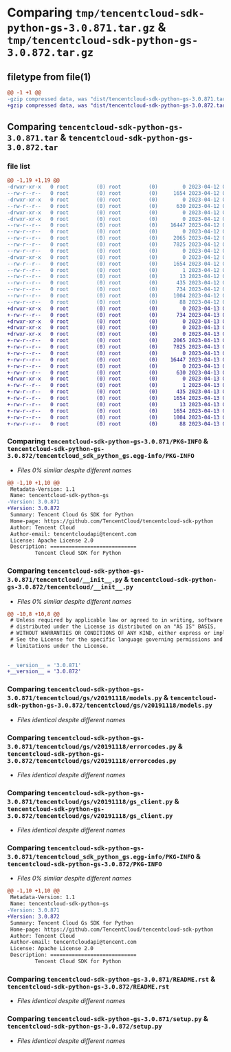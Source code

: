 # Comparing `tmp/tencentcloud-sdk-python-gs-3.0.871.tar.gz` & `tmp/tencentcloud-sdk-python-gs-3.0.872.tar.gz`

## filetype from file(1)

```diff
@@ -1 +1 @@
-gzip compressed data, was "dist/tencentcloud-sdk-python-gs-3.0.871.tar", last modified: Wed Apr 12 00:25:34 2023, max compression
+gzip compressed data, was "dist/tencentcloud-sdk-python-gs-3.0.872.tar", last modified: Thu Apr 13 00:42:25 2023, max compression
```

## Comparing `tencentcloud-sdk-python-gs-3.0.871.tar` & `tencentcloud-sdk-python-gs-3.0.872.tar`

### file list

```diff
@@ -1,19 +1,19 @@
-drwxr-xr-x   0 root         (0) root         (0)        0 2023-04-12 00:25:34.000000 tencentcloud-sdk-python-gs-3.0.871/
--rw-r--r--   0 root         (0) root         (0)     1654 2023-04-12 00:25:34.000000 tencentcloud-sdk-python-gs-3.0.871/PKG-INFO
-drwxr-xr-x   0 root         (0) root         (0)        0 2023-04-12 00:25:34.000000 tencentcloud-sdk-python-gs-3.0.871/tencentcloud/
--rw-r--r--   0 root         (0) root         (0)      630 2023-04-12 00:25:34.000000 tencentcloud-sdk-python-gs-3.0.871/tencentcloud/__init__.py
-drwxr-xr-x   0 root         (0) root         (0)        0 2023-04-12 00:25:34.000000 tencentcloud-sdk-python-gs-3.0.871/tencentcloud/gs/
-drwxr-xr-x   0 root         (0) root         (0)        0 2023-04-12 00:25:34.000000 tencentcloud-sdk-python-gs-3.0.871/tencentcloud/gs/v20191118/
--rw-r--r--   0 root         (0) root         (0)    16447 2023-04-12 00:25:34.000000 tencentcloud-sdk-python-gs-3.0.871/tencentcloud/gs/v20191118/models.py
--rw-r--r--   0 root         (0) root         (0)        0 2023-04-12 00:25:34.000000 tencentcloud-sdk-python-gs-3.0.871/tencentcloud/gs/v20191118/__init__.py
--rw-r--r--   0 root         (0) root         (0)     2065 2023-04-12 00:25:34.000000 tencentcloud-sdk-python-gs-3.0.871/tencentcloud/gs/v20191118/errorcodes.py
--rw-r--r--   0 root         (0) root         (0)     7825 2023-04-12 00:25:34.000000 tencentcloud-sdk-python-gs-3.0.871/tencentcloud/gs/v20191118/gs_client.py
--rw-r--r--   0 root         (0) root         (0)        0 2023-04-12 00:25:34.000000 tencentcloud-sdk-python-gs-3.0.871/tencentcloud/gs/__init__.py
-drwxr-xr-x   0 root         (0) root         (0)        0 2023-04-12 00:25:34.000000 tencentcloud-sdk-python-gs-3.0.871/tencentcloud_sdk_python_gs.egg-info/
--rw-r--r--   0 root         (0) root         (0)     1654 2023-04-12 00:25:34.000000 tencentcloud-sdk-python-gs-3.0.871/tencentcloud_sdk_python_gs.egg-info/PKG-INFO
--rw-r--r--   0 root         (0) root         (0)        1 2023-04-12 00:25:34.000000 tencentcloud-sdk-python-gs-3.0.871/tencentcloud_sdk_python_gs.egg-info/dependency_links.txt
--rw-r--r--   0 root         (0) root         (0)       13 2023-04-12 00:25:34.000000 tencentcloud-sdk-python-gs-3.0.871/tencentcloud_sdk_python_gs.egg-info/top_level.txt
--rw-r--r--   0 root         (0) root         (0)      435 2023-04-12 00:25:34.000000 tencentcloud-sdk-python-gs-3.0.871/tencentcloud_sdk_python_gs.egg-info/SOURCES.txt
--rw-r--r--   0 root         (0) root         (0)      734 2023-04-12 00:25:34.000000 tencentcloud-sdk-python-gs-3.0.871/README.rst
--rw-r--r--   0 root         (0) root         (0)     1004 2023-04-12 00:25:34.000000 tencentcloud-sdk-python-gs-3.0.871/setup.py
--rw-r--r--   0 root         (0) root         (0)       88 2023-04-12 00:25:34.000000 tencentcloud-sdk-python-gs-3.0.871/setup.cfg
+drwxr-xr-x   0 root         (0) root         (0)        0 2023-04-13 00:42:25.000000 tencentcloud-sdk-python-gs-3.0.872/
+-rw-r--r--   0 root         (0) root         (0)      734 2023-04-13 00:42:25.000000 tencentcloud-sdk-python-gs-3.0.872/README.rst
+drwxr-xr-x   0 root         (0) root         (0)        0 2023-04-13 00:42:25.000000 tencentcloud-sdk-python-gs-3.0.872/tencentcloud/
+drwxr-xr-x   0 root         (0) root         (0)        0 2023-04-13 00:42:25.000000 tencentcloud-sdk-python-gs-3.0.872/tencentcloud/gs/
+drwxr-xr-x   0 root         (0) root         (0)        0 2023-04-13 00:42:25.000000 tencentcloud-sdk-python-gs-3.0.872/tencentcloud/gs/v20191118/
+-rw-r--r--   0 root         (0) root         (0)     2065 2023-04-13 00:42:25.000000 tencentcloud-sdk-python-gs-3.0.872/tencentcloud/gs/v20191118/errorcodes.py
+-rw-r--r--   0 root         (0) root         (0)     7825 2023-04-13 00:42:25.000000 tencentcloud-sdk-python-gs-3.0.872/tencentcloud/gs/v20191118/gs_client.py
+-rw-r--r--   0 root         (0) root         (0)        0 2023-04-13 00:42:25.000000 tencentcloud-sdk-python-gs-3.0.872/tencentcloud/gs/v20191118/__init__.py
+-rw-r--r--   0 root         (0) root         (0)    16447 2023-04-13 00:42:25.000000 tencentcloud-sdk-python-gs-3.0.872/tencentcloud/gs/v20191118/models.py
+-rw-r--r--   0 root         (0) root         (0)        0 2023-04-13 00:42:25.000000 tencentcloud-sdk-python-gs-3.0.872/tencentcloud/gs/__init__.py
+-rw-r--r--   0 root         (0) root         (0)      630 2023-04-13 00:42:25.000000 tencentcloud-sdk-python-gs-3.0.872/tencentcloud/__init__.py
+drwxr-xr-x   0 root         (0) root         (0)        0 2023-04-13 00:42:25.000000 tencentcloud-sdk-python-gs-3.0.872/tencentcloud_sdk_python_gs.egg-info/
+-rw-r--r--   0 root         (0) root         (0)        1 2023-04-13 00:42:25.000000 tencentcloud-sdk-python-gs-3.0.872/tencentcloud_sdk_python_gs.egg-info/dependency_links.txt
+-rw-r--r--   0 root         (0) root         (0)      435 2023-04-13 00:42:25.000000 tencentcloud-sdk-python-gs-3.0.872/tencentcloud_sdk_python_gs.egg-info/SOURCES.txt
+-rw-r--r--   0 root         (0) root         (0)     1654 2023-04-13 00:42:25.000000 tencentcloud-sdk-python-gs-3.0.872/tencentcloud_sdk_python_gs.egg-info/PKG-INFO
+-rw-r--r--   0 root         (0) root         (0)       13 2023-04-13 00:42:25.000000 tencentcloud-sdk-python-gs-3.0.872/tencentcloud_sdk_python_gs.egg-info/top_level.txt
+-rw-r--r--   0 root         (0) root         (0)     1654 2023-04-13 00:42:25.000000 tencentcloud-sdk-python-gs-3.0.872/PKG-INFO
+-rw-r--r--   0 root         (0) root         (0)     1004 2023-04-13 00:42:25.000000 tencentcloud-sdk-python-gs-3.0.872/setup.py
+-rw-r--r--   0 root         (0) root         (0)       88 2023-04-13 00:42:25.000000 tencentcloud-sdk-python-gs-3.0.872/setup.cfg
```

### Comparing `tencentcloud-sdk-python-gs-3.0.871/PKG-INFO` & `tencentcloud-sdk-python-gs-3.0.872/tencentcloud_sdk_python_gs.egg-info/PKG-INFO`

 * *Files 0% similar despite different names*

```diff
@@ -1,10 +1,10 @@
 Metadata-Version: 1.1
 Name: tencentcloud-sdk-python-gs
-Version: 3.0.871
+Version: 3.0.872
 Summary: Tencent Cloud Gs SDK for Python
 Home-page: https://github.com/TencentCloud/tencentcloud-sdk-python
 Author: Tencent Cloud
 Author-email: tencentcloudapi@tencent.com
 License: Apache License 2.0
 Description: ============================
         Tencent Cloud SDK for Python
```

### Comparing `tencentcloud-sdk-python-gs-3.0.871/tencentcloud/__init__.py` & `tencentcloud-sdk-python-gs-3.0.872/tencentcloud/__init__.py`

 * *Files 0% similar despite different names*

```diff
@@ -10,8 +10,8 @@
 # Unless required by applicable law or agreed to in writing, software
 # distributed under the License is distributed on an "AS IS" BASIS,
 # WITHOUT WARRANTIES OR CONDITIONS OF ANY KIND, either express or implied.
 # See the License for the specific language governing permissions and
 # limitations under the License.
 
 
-__version__ = '3.0.871'
+__version__ = '3.0.872'
```

### Comparing `tencentcloud-sdk-python-gs-3.0.871/tencentcloud/gs/v20191118/models.py` & `tencentcloud-sdk-python-gs-3.0.872/tencentcloud/gs/v20191118/models.py`

 * *Files identical despite different names*

### Comparing `tencentcloud-sdk-python-gs-3.0.871/tencentcloud/gs/v20191118/errorcodes.py` & `tencentcloud-sdk-python-gs-3.0.872/tencentcloud/gs/v20191118/errorcodes.py`

 * *Files identical despite different names*

### Comparing `tencentcloud-sdk-python-gs-3.0.871/tencentcloud/gs/v20191118/gs_client.py` & `tencentcloud-sdk-python-gs-3.0.872/tencentcloud/gs/v20191118/gs_client.py`

 * *Files identical despite different names*

### Comparing `tencentcloud-sdk-python-gs-3.0.871/tencentcloud_sdk_python_gs.egg-info/PKG-INFO` & `tencentcloud-sdk-python-gs-3.0.872/PKG-INFO`

 * *Files 0% similar despite different names*

```diff
@@ -1,10 +1,10 @@
 Metadata-Version: 1.1
 Name: tencentcloud-sdk-python-gs
-Version: 3.0.871
+Version: 3.0.872
 Summary: Tencent Cloud Gs SDK for Python
 Home-page: https://github.com/TencentCloud/tencentcloud-sdk-python
 Author: Tencent Cloud
 Author-email: tencentcloudapi@tencent.com
 License: Apache License 2.0
 Description: ============================
         Tencent Cloud SDK for Python
```

### Comparing `tencentcloud-sdk-python-gs-3.0.871/README.rst` & `tencentcloud-sdk-python-gs-3.0.872/README.rst`

 * *Files identical despite different names*

### Comparing `tencentcloud-sdk-python-gs-3.0.871/setup.py` & `tencentcloud-sdk-python-gs-3.0.872/setup.py`

 * *Files identical despite different names*

